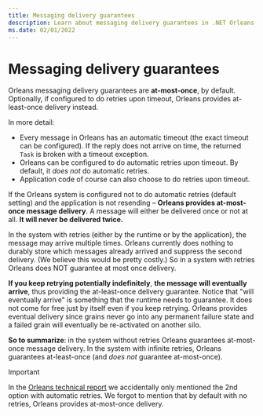 ```yaml
---
title: Messaging delivery guarantees
description: Learn about messaging delivery guarantees in .NET Orleans.
ms.date: 02/01/2022
---
```


# Messaging delivery guarantees

Orleans messaging delivery guarantees are **at-most-once**, by default. Optionally, if configured to do retries upon timeout, Orleans provides at-least-once deliv­ery instead.

In more detail:

* Every message in Orleans has an automatic timeout (the exact timeout can be configured). If the reply does not arrive on time, the returned `Task` is broken with a timeout exception.
* Orleans can be configured to do automatic retries upon timeout. By default, it _does not_ do automatic retries.
* Application code of course can also choose to do retries upon timeout.

If the Orleans system is configured not to do automatic retries (default setting) and the application is not resending – **Orleans provides at-most-once message delivery**. A message will either be delivered once or not at all. **It will never be delivered twice.**

In the system with retries (either by the runtime or by the application), the message may arrive multiple times. Orleans currently does nothing to durably store which messages already arrived and suppress the second delivery. (We believe this would be pretty costly.) So in a system with retries Orleans does NOT guarantee at most once delivery.

**If you keep retrying potentially indefinitely**, **the message will eventually arrive**, thus providing the at-least-once delivery guarantee. Notice that "will eventually arrive" is something that the runtime needs to guarantee. It does not come for free just by itself even if you keep retrying. Orleans provides eventual delivery since grains never go into any permanent failure state and a failed grain will eventually be re-activated on another silo.

**So to summarize**: in the system without retries Orleans guarantees at-most-once message delivery. In the system with infinite retries, Orleans guarantees at-least-once (and _does not_ guarantee at-most-once).

> [!IMPORTANT]
> In the [Orleans technical report](http://research.microsoft.com/pubs/210931/Orleans-MSR-TR-2014-41.pdf) we accidentally only mentioned the 2nd option with automatic retries. We forgot to mention that by default with no retries, Orleans provides at-most-once delivery.
